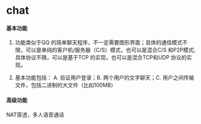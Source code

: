 # chat

#### 基本功能

1) 功能类似于QQ 的简单聊天程序，不一定需要图形界面；具体的通信模式不限，可以是单纯的客户机/服务器（C/S）模式，也可以是混合C/S 和P2P模式;具体协议不限，可以是基于TCP 的实现，也可以是混合TCP和UDP 协议的实现。

2) 基本功能包括： A. 验证用户登录；B. 两个用户的文字聊天；C. 用户之间传输文件，包括二进制的大文件（比如100MB）

#### 高级功能

NAT穿透，多人语音通话
